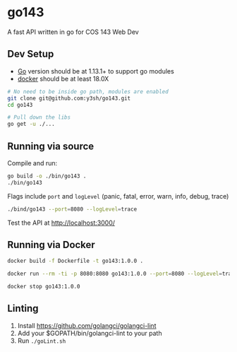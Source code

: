 # go143

A fast API written in go for COS 143 Web Dev

## Dev Setup

* [Go](https://golang.org/dl/) version should be at 1.13.1+ to support go modules
* [docker](https://docs.docker.com/docker-for-mac/) should be at least 18.0X

```sh
# No need to be inside go path, modules are enabled
git clone git@github.com:y3sh/go143.git
cd go143

# Pull down the libs
go get -u ./... 
```

## Running via source

Compile and run:

```sh
go build -o ./bin/go143 .
./bin/go143
```

Flags include `port` and `logLevel` (panic, fatal, error, warn, info, debug, trace)
```sh
./bind/go143 --port=8080 --logLevel=trace
```

Test the API at [http://localhost:3000/](http://localhost:3000/)

## Running via Docker

```sh
docker build -f Dockerfile -t go143:1.0.0 .

docker run --rm -ti -p 8080:8080 go143:1.0.0 --port=8080 --logLevel=trace

docker stop go143:1.0.0
```


## Linting

1. Install https://github.com/golangci/golangci-lint
2. Add your $GOPATH/bin/golangci-lint to your path
3. Run `./goLint.sh`

